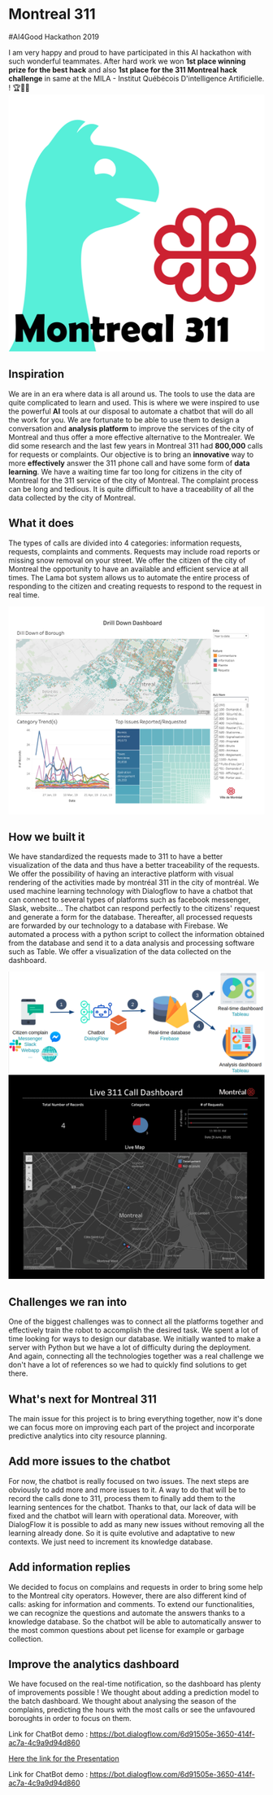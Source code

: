 # Montreal 311

#AI4Good Hackathon 2019

I am very happy and proud to have participated in this AI hackathon with such wonderful teammates. After hard work we won **1st place winning prize for the best hack** and also **1st place for the 311 Montreal hack challenge** in same at the MILA - Institut Québécois D'intelligence Artificielle. ! 🏆🙌👏
[![Watch the video](https://github.com/Machine223/Montreal311-AI4GOOD/blob/master/Image/Logo-white.png)](https://bot.dialogflow.com/6d91505e-3650-414f-ac7a-4c9a9d94d860)


## Inspiration
We are in an era where data is all around us. The tools to use the data are quite complicated to learn and used.  This is where we were inspired to use the powerful **AI** tools at our disposal to automate a chatbot that will do all the work for you. We are fortunate to be able to use them to design a conversation and **analysis platform** to improve the services of the city of Montreal and thus offer a more effective alternative to the Montrealer. We did some research and the last few years in Montreal 311 had **800,000** calls for requests or complaints. Our objective is to bring an **innovative** way to more **effectively** answer the 311 phone call and have some form of **data learning**. We have a waiting time far too long for citizens in the city of Montreal for the 311 service of the city of Montreal. The complaint process can be long and tedious. It is quite difficult to have a traceability of all the data collected by the city of Montreal.

## What it does

The types of calls are divided into 4 categories: information requests, requests, complaints and comments. Requests may include road reports or missing snow removal on your street. We offer the citizen of the city of Montreal the opportunity to have an available and efficient service at all times. The Lama bot system allows us to automate the entire process of responding to the citizen and creating requests to respond to the request in real time.

![alt text](https://github.com/Machine223/Montreal311-AI4GOOD/blob/master/Image/image%20(1).png)

## How we built it

We have standardized the requests made to 311 to have a better visualization of the data and thus have a better traceability of the requests. We offer the possibility of having an interactive platform with visual rendering of the activities made by montréal 311 in the city of montréal. We used machine learning technology with Dialogflow to have a chatbot that can connect to several types of platforms such as facebook messenger, Slask, website...  The chatbot can respond perfectly to the citizens' request and generate a form for the database.  Thereafter, all processed requests are forwarded by our technology to a database with Firebase.  We automated a process with a python script to collect the information obtained from the database and send it to a data analysis and processing software such as Table.  We offer a visualization of the data collected on the dashboard.

![alt text](https://github.com/Machine223/Montreal311-AI4GOOD/blob/master/Image/Screenshot%20from%202019-06-09%2011-26-02.png)
![alt text](https://github.com/Machine223/Montreal311-AI4GOOD/blob/master/Image/image.png)

## Challenges we ran into

One of the biggest challenges was to connect all the platforms together and effectively train the robot to accomplish the desired task. We spent a lot of time looking for ways to design our database. We initially wanted to make a server with Python but we have a lot of difficulty during the deployment. And again, connecting all the technologies together was a real challenge we don't have a lot of references so we had to quickly find solutions to get there.

## What's next for Montreal 311
The main issue for this project is to bring everything together, now it's done we can focus more on improving each part of the project and incorporate predictive analytics into city resource planning.

## Add more issues to the chatbot
For now, the chatbot is really focused on two issues. The next steps are obviously to add more and more issues to it. A way to do that will be to record the calls done to 311, process them to finally add them to the learning sentences for the chatbot. Thanks to that, our lack of data will be fixed and the chatbot will learn with operational data. Moreover, with DialogFlow it is possible to add as many new issues without removing all the learning already done. So it is quite evolutive and adaptative to new contexts. We just need to increment its knowledge database.

## Add information replies
We decided to focus on complains and requests in order to bring some help to the Montreal city operators. However, there are also different kind of calls: asking for information and comments. To extend our functionalities, we can recognize the questions and automate the answers thanks to a knowledge database. So the chatbot will be able to automatically answer to the most common questions about pet license for example or garbage collection.

## Improve the analytics dashboard
We have focused on the real-time notification, so the dashboard has plenty of improvements possible ! We thought about adding a prediction model to the batch dashboard. We thought about analysing the season of the complains, predicting the hours with the most calls or see the unfavoured boroughts in order to focus on them.



Link for ChatBot demo : https://bot.dialogflow.com/6d91505e-3650-414f-ac7a-4c9a9d94d860

[Here the link for the Presentation](https://docs.google.com/presentation/d/1L_7aygwkUjwixJo2dP9uvGhEavrhEBgMVUJMZoLtAZE/edit#slide=id.g5b3a48c2d2_0_5)

Link for ChatBot demo : https://bot.dialogflow.com/6d91505e-3650-414f-ac7a-4c9a9d94d860
